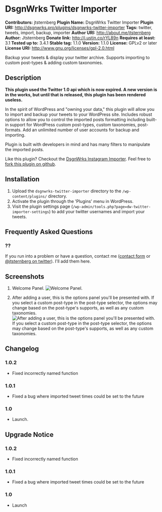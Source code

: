 # DsgnWrks Twitter Importer #

**Contributors:** jtsternberg
**Plugin Name:** DsgnWrks Twitter Importer
**Plugin URI:** http://dsgnwrks.pro/plugins/dsgnwrks-twitter-importer
**Tags:** twitter, tweets, import, backup, importer
**Author URI:** http://about.me/jtsternberg
**Author:** Jtsternberg
**Donate link:** http://j.ustin.co/rYL89n
**Requires at least:** 3.1
**Tested up to:** 3.4.1
**Stable tag:** 1.1.0
**Version:** 1.1.0
**License:** GPLv2 or later
**License URI:** http://www.gnu.org/licenses/gpl-2.0.html

Backup your tweets & display your twitter archive. Supports importing to custom post-types & adding custom taxonomies.

## Description ##

**This plugin used the Twitter 1.0 api which is now expired. A new version is in the works, but until that is released, this plugin has been rendered useless.**

In the spirit of WordPress and "owning your data," this plugin will allow you to import and backup your tweets to your WordPress site. Includes robust options to allow you to control the imported posts formatting including built-in support for WordPress custom post-types, custom taxonomies, post-formats. Add an unlimited number of user accounts for backup and importing.

Plugin is built with developers in mind and has many filters to manipulate the imported posts.

Like this plugin? Checkout the [DsgnWrks Instagram Importer](http://j.ustin.co/QbG3mQ). Feel free to [fork this plugin on github](http://j.ustin.co/QbQQ0a).

## Installation ##

1. Upload the `dsgnwrks-twitter-importer` directory to the `/wp-content/plugins/` directory.
2. Activate the plugin through the 'Plugins' menu in WordPress.
3. Visit the plugin settings page (`/wp-admin/tools.php?page=dw-twitter-importer-settings`) to add your twitter usernames and import your tweets.

## Frequently Asked Questions ##

### ?? ###
If you run into a problem or have a question, contact me ([contact form](http://j.ustin.co/scbo43) or [@jtsternberg on twitter](http://j.ustin.co/wUfBD3)). I'll add them here.


## Screenshots ##

1. Welcome Panel.
![Welcome Panel.](https://github.com/jtsternberg/DsgnWrks-Twitter-Importer-WordPress-Plugin/blob/raw/screenshot-1.jpg)

2. After adding a user, this is the options panel you'll be presented with. If you select a custom post-type in the post-type selector, the options may change based on the post-type's supports, as well as any custom taxonomies.
![After adding a user, this is the options panel you'll be presented with. If you select a custom post-type in the post-type selector, the options may change based on the post-type's supports, as well as any custom taxonomies.](https://github.com/jtsternberg/DsgnWrks-Twitter-Importer-WordPress-Plugin/blob/raw/screenshot-2.jpg)


## Changelog ##

### 1.0.2 ###
* Fixed incorrectly named function

### 1.0.1 ###
* Fixed a bug where imported tweet times could be set to the future

### 1.0 ###
* Launch.


## Upgrade Notice ##

### 1.0.2 ###
* Fixed incorrectly named function

### 1.0.1 ###
* Fixed a bug where imported tweet times could be set to the future

### 1.0 ###
* Launch